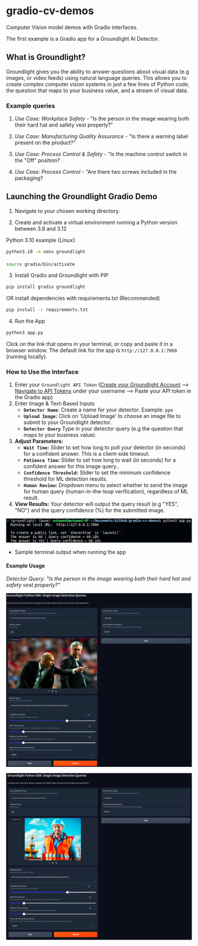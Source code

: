 # gradio-cv-demos

Computer Vision model demos with Gradio interfaces.

The first example is a Gradio app for a Groundlight AI Detector.

## What is Groundlight?

Groundlight gives you the ability to answer questions about visual data (e.g images, or video feeds) using natural language queries. This allows you to create complex computer vision systems in just a few lines of Python code, the question that maps to your business value, and a stream of visual data.

### Example queries

1. *Use Case: Workplace Safety* - "Is the person in the image wearing both their hard hat and safety vest properly?"

2. *Use Case: Manufacturing Quality Assurance* - "Is there a warning label present on the product?"

3. *Use Case: Process Control & Safety* - "Is the machine control switch in the "Off" position?

4. *Use Case: Process Control* - "Are there two screws included in the packaging?

## Launching the Groundlight Gradio Demo

1. Navigate to your chosen working directory.

2. Create and activate a virtual environment running a Python version between 3.8 and 3.12

Python 3.10 example (Linux):

```bash
python3.10 -m venv groundlight

source gradio/bin/activate
```

3. Install Gradio and Groundlight with PIP

```bash
pip install gradio groundlight
```

OR install dependencies with requirements.txt (Recommended)

```bash
pip install -r requirements.txt
```

4. Run the App

```bash
python3 app.py
```

Click on the link that opens in your terminal, or copy and paste it in a browser window. The default link for the app is `http://127.0.0.1:7860` (running locally).

### How to Use the Interface

1. Enter your `Groundlight API Token` ([Create your Groundlight Account](https://app.groundlight.ai) --> [Navigate to API Tokens](https://app.groundlight.ai/reef/my-account/api-tokens) under your username --> Paste your API token in the Gradio app)
2. Enter Image & Text-Based Inputs
    * **`Detector Name`**: Create a name for your detector. Example: `ppe`
    * **`Upload Image`:** Click on 'Upload Image' to choose an image file to submit to your Groundlight detector.
    * **`Detector Query`** Type in your detector query (e.g the question that maps to your business value).
3. **Adjust Parameters:**
    * **`Wait Time`:** Slider to set how long to poll your detector (in seconds) for a confident answer. This is a client-side timeout.
    * **`Patience Time`:** Slider to set how long to wait (in seconds) for a confident answer for this image query..
    * **`Confidence Threshold`:** Slider to set the minimum confidence threshold for ML detection results.
    * **`Human Review`:** Dropdown menu to select whether to send the image for human query (human-in-the-loop verification), regardless of ML result.
4. **View Results:** Your detector will output the query result (e.g "YES", "NO") and the query confidence (%) for the submitted image.

![Sample Terminal Output](/assets/terminal_output.png)

* Sample terminal output when running the app

#### Example Usage

*Detector Query: "Is the person in the image wearing both their hard hat and safety vest properly?"*

![Negative Example - Sample Query](/assets/app_example.png)

![Positive Example - Sample Query](/assets/app_example1.png)
